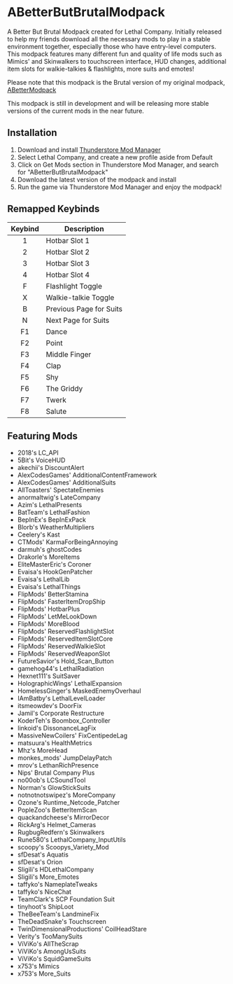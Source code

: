 # ABetterButBrutalModpack

A Better But Brutal Modpack created for Lethal Company. Initially released to help my friends download all the necessary mods to play
in a stable environment together, especially those who have entry-level computers. This modpack features many different fun 
and quality of life mods such as Mimics' and Skinwalkers to touchscreen interface, HUD changes, additional item slots 
for walkie-talkies & flashlights, more suits and emotes!

Please note that this modpack is the Brutal version of my original modpack, [ABetterModpack](https://thunderstore.io/c/lethal-company/p/WateryScoobydoo/ABetterModpack/)

This modpack is still in development and will be releasing more stable versions of the current mods in the near future.

## Installation

1. Download and install [Thunderstore Mod Manager](https://www.overwolf.com/app/Thunderstore-Thunderstore_Mod_Manager)
2. Select Lethal Company, and create a new profile aside from Default
3. Click on Get Mods section in Thunderstore Mod Manager, and search for "ABetterButBrutalModpack"
4. Download the latest version of the modpack and install
5. Run the game via Thunderstore Mod Manager and enjoy the modpack!

## Remapped Keybinds

| Keybind | Description |
| :-----------: | ----------- |
| 1 | Hotbar Slot 1 |
| 2 | Hotbar Slot 2 |
| 3 | Hotbar Slot 3 |
| 4 | Hotbar Slot 4 |
| F | Flashlight Toggle |
| X | Walkie-talkie Toggle |
| B | Previous Page for Suits |
| N | Next Page for Suits |
| F1 | Dance |
| F2 | Point |
| F3 | Middle Finger |
| F4 | Clap |
| F5 | Shy |
| F6 | The Griddy |
| F7 | Twerk |
| F8 | Salute |

## Featuring Mods

- 2018's LC_API
- 5Bit's VoiceHUD
- akechii's DiscountAlert
- AlexCodesGames' AdditionalContentFramework
- AlexCodesGames' AdditionalSuits
- AllToasters' SpectateEnemies
- anormaltwig's LateCompany
- Azim's LethalPresents
- BatTeam's LethalFashion
- BepInEx's BepInExPack
- Blorb's WeatherMultipliers
- Ceelery's Kast
- CTMods' KarmaForBeingAnnoying
- darmuh's ghostCodes
- Drakorle's MoreItems
- EliteMasterEric's Coroner
- Evaisa's HookGenPatcher
- Evaisa's LethalLib
- Evaisa's LethalThings
- FlipMods' BetterStamina
- FlipMods' FasterItemDropShip
- FlipMods' HotbarPlus
- FlipMods' LetMeLookDown
- FlipMods' MoreBlood
- FlipMods' ReservedFlashlightSlot
- FlipMods' ReservedItemSlotCore
- FlipMods' ReservedWalkieSlot
- FlipMods' ReservedWeaponSlot
- FutureSavior's Hold_Scan_Button
- gamehog44's LethalRadiation
- Hexnet111's SuitSaver
- HolographicWings' LethalExpansion
- HomelessGinger's MaskedEnemyOverhaul
- IAmBatby's LethalLevelLoader
- itsmeowdev's DoorFix
- Jamil's Corporate Restructure
- KoderTeh's Boombox_Controller
- linkoid's DissonanceLagFix
- MassiveNewCoilers' FixCentipedeLag
- matsuura's HealthMetrics
- Mhz's MoreHead
- monkes_mods' JumpDelayPatch
- mrov's LethanRichPresence
- Nips' Brutal Company Plus
- no00ob's LCSoundTool
- Norman's GlowStickSuits
- notnotnotswipez's MoreCompany
- Ozone's Runtime_Netcode_Patcher
- PopleZoo's BetterItemScan
- quackandcheese's MirrorDecor
- RickArg's Helmet_Cameras
- RugbugRedfern's Skinwalkers
- Rune580's LethalCompany_InputUtils
- scoopy's Scoopys_Variety_Mod
- sfDesat's Aquatis
- sfDesat's Orion
- Sligili's HDLethalCompany
- Sligili's More_Emotes
- taffyko's NameplateTweaks
- taffyko's NiceChat
- TeamClark's SCP Foundation Suit
- tinyhoot's ShipLoot
- TheBeeTeam's LandmineFix
- TheDeadSnake's Touchscreen
- TwinDimensionalProductions' CoilHeadStare
- Verity's TooManySuits
- ViViKo's AllTheScrap
- ViViKo's AmongUsSuits
- ViViKo's SquidGameSuits
- x753's Mimics
- x753's More_Suits

